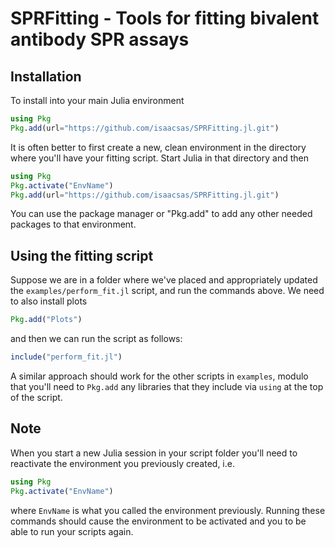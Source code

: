 # SPRFitting - Tools for fitting bivalent antibody SPR assays


## Installation
To install into your main Julia environment
```julia
using Pkg
Pkg.add(url="https://github.com/isaacsas/SPRFitting.jl.git")
```
It is often better to first create a new, clean environment in the directory where
you'll have your fitting script. Start Julia in that directory and then
```julia
using Pkg
Pkg.activate("EnvName")
Pkg.add(url="https://github.com/isaacsas/SPRFitting.jl.git")
```
You can use the package manager or "Pkg.add" to add any other needed packages to
that environment.

## Using the fitting script
Suppose we are in a folder where we've placed and appropriately updated the `examples/perform_fit.jl` script, and run the commands above. We need to also install plots
```julia
Pkg.add("Plots")
```
and then we can run the script as follows:
```julia
include("perform_fit.jl")
```
A similar approach should work for the other scripts in `examples`, modulo that you'll need to `Pkg.add` any libraries that they include via `using` at the top of the script.

## Note
When you start a new Julia session in your script folder you'll need to reactivate the environment you previously created, i.e.
```julia
using Pkg
Pkg.activate("EnvName")
```
where `EnvName` is what you called the environment previously. Running these commands should cause the environment to be activated and you to be able to run your scripts again.
